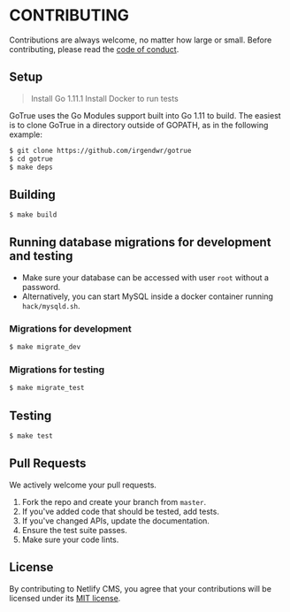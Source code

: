 # CONTRIBUTING

Contributions are always welcome, no matter how large or small. Before contributing,
please read the [code of conduct](CODE_OF_CONDUCT.md).

## Setup

> Install Go 1.11.1
> Install Docker to run tests

GoTrue uses the Go Modules support built into Go 1.11 to build. The easiest is to clone GoTrue in a directory outside of GOPATH, as in the following example:

```sh
$ git clone https://github.com/irgendwr/gotrue
$ cd gotrue
$ make deps
```

## Building

```sh
$ make build
```

## Running database migrations for development and testing

- Make sure your database can be accessed with user `root` without a password.
- Alternatively, you can start MySQL inside a docker container running `hack/mysqld.sh`.

### Migrations for development

```sh
$ make migrate_dev
```

### Migrations for testing

```sh
$ make migrate_test
```

## Testing

```sh
$ make test
```

## Pull Requests

We actively welcome your pull requests.

1. Fork the repo and create your branch from `master`.
2. If you've added code that should be tested, add tests.
3. If you've changed APIs, update the documentation.
4. Ensure the test suite passes.
5. Make sure your code lints.

## License

By contributing to Netlify CMS, you agree that your contributions will be licensed
under its [MIT license](LICENSE).
